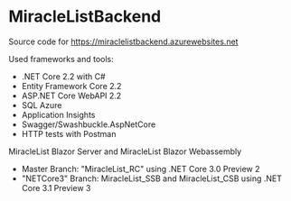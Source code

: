 # MiracleListBackend
Source code for https://miraclelistbackend.azurewebsites.net

Used frameworks and tools:
- .NET Core 2.2	with C# 				
- Entity Framework Core 2.2			
- ASP.NET Core WebAPI 2.2
- SQL Azure
- Application Insights
- Swagger/Swashbuckle.AspNetCore		
- HTTP tests with Postman

MiracleList Blazor Server and MiracleList Blazor Webassembly
- Master Branch: "MiracleList_RC" using .NET Core 3.0 Preview 2
- "NETCore3" Branch: MiracleList_SSB and MiracleList_CSB using .NET Core 3.1 Preview 3